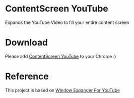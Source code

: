 # ContentScreen YouTube
Expands the YouTube Video to fill your entire content screen

# Download
Please add [ContentScreen YouTube](https://chrome.google.com/webstore/detail/jbfionglllolfcnekdeladdcfcgpmcjp) to your Chrome :)

# Reference
This project is based on [Window Expander For YouTube](https://chrome.google.com/webstore/detail/window-expander-for-youtu/fkpaakpeehepibjpdmoocdaonognfiog)